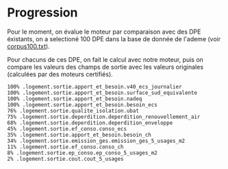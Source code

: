# Progression

Pour le moment, on évalue le moteur par comparaison avec des DPE éxistants, on a selectioné 100 DPE dans la base de donnée de l'ademe (voir [corpus100.txt](./corpus100.txt)).

Pour chacuns de ces DPE, on fait le calcul avec notre moteur, puis on compare les valeurs des champs de sortie avec les valeurs originales (calculées par des moteurs certifiés).

```
100% .logement.sortie.apport_et_besoin.v40_ecs_journalier
100% .logement.sortie.apport_et_besoin.surface_sud_equivalente
100% .logement.sortie.apport_et_besoin.nadeq
100% .logement.sortie.apport_et_besoin.besoin_ecs
76% .logement.sortie.qualite_isolation.ubat
75% .logement.sortie.deperdition.deperdition_renouvellement_air
68% .logement.sortie.deperdition.deperdition_enveloppe
45% .logement.sortie.ef_conso.conso_ecs
35% .logement.sortie.apport_et_besoin.besoin_ch
34% .logement.sortie.emission_ges.emission_ges_5_usages_m2
11% .logement.sortie.ef_conso.conso_ch
8% .logement.sortie.ep_conso.ep_conso_5_usages_m2
2% .logement.sortie.cout.cout_5_usages
```
